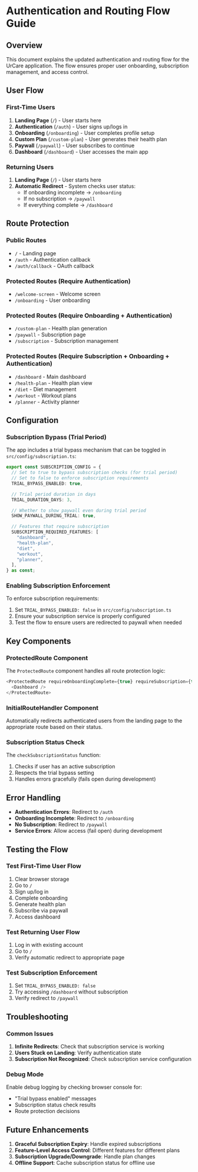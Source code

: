 # Authentication and Routing Flow Guide

## Overview

This document explains the updated authentication and routing flow for the UrCare application. The flow ensures proper user onboarding, subscription management, and access control.

## User Flow

### First-Time Users

1. **Landing Page** (`/`) - User starts here
2. **Authentication** (`/auth`) - User signs up/logs in
3. **Onboarding** (`/onboarding`) - User completes profile setup
4. **Custom Plan** (`/custom-plan`) - User generates their health plan
5. **Paywall** (`/paywall`) - User subscribes to continue
6. **Dashboard** (`/dashboard`) - User accesses the main app

### Returning Users

1. **Landing Page** (`/`) - User starts here
2. **Automatic Redirect** - System checks user status:
   - If onboarding incomplete → `/onboarding`
   - If no subscription → `/paywall`
   - If everything complete → `/dashboard`

## Route Protection

### Public Routes

- `/` - Landing page
- `/auth` - Authentication callback
- `/auth/callback` - OAuth callback

### Protected Routes (Require Authentication)

- `/welcome-screen` - Welcome screen
- `/onboarding` - User onboarding

### Protected Routes (Require Onboarding + Authentication)

- `/custom-plan` - Health plan generation
- `/paywall` - Subscription page
- `/subscription` - Subscription management

### Protected Routes (Require Subscription + Onboarding + Authentication)

- `/dashboard` - Main dashboard
- `/health-plan` - Health plan view
- `/diet` - Diet management
- `/workout` - Workout plans
- `/planner` - Activity planner

## Configuration

### Subscription Bypass (Trial Period)

The app includes a trial bypass mechanism that can be toggled in `src/config/subscription.ts`:

```typescript
export const SUBSCRIPTION_CONFIG = {
  // Set to true to bypass subscription checks (for trial period)
  // Set to false to enforce subscription requirements
  TRIAL_BYPASS_ENABLED: true,

  // Trial period duration in days
  TRIAL_DURATION_DAYS: 3,

  // Whether to show paywall even during trial period
  SHOW_PAYWALL_DURING_TRIAL: true,

  // Features that require subscription
  SUBSCRIPTION_REQUIRED_FEATURES: [
    "dashboard",
    "health-plan",
    "diet",
    "workout",
    "planner",
  ],
} as const;
```

### Enabling Subscription Enforcement

To enforce subscription requirements:

1. Set `TRIAL_BYPASS_ENABLED: false` in `src/config/subscription.ts`
2. Ensure your subscription service is properly configured
3. Test the flow to ensure users are redirected to paywall when needed

## Key Components

### ProtectedRoute Component

The `ProtectedRoute` component handles all route protection logic:

```typescript
<ProtectedRoute requireOnboardingComplete={true} requireSubscription={true}>
  <Dashboard />
</ProtectedRoute>
```

### InitialRouteHandler Component

Automatically redirects authenticated users from the landing page to the appropriate route based on their status.

### Subscription Status Check

The `checkSubscriptionStatus` function:

1. Checks if user has an active subscription
2. Respects the trial bypass setting
3. Handles errors gracefully (fails open during development)

## Error Handling

- **Authentication Errors**: Redirect to `/auth`
- **Onboarding Incomplete**: Redirect to `/onboarding`
- **No Subscription**: Redirect to `/paywall`
- **Service Errors**: Allow access (fail open) during development

## Testing the Flow

### Test First-Time User Flow

1. Clear browser storage
2. Go to `/`
3. Sign up/log in
4. Complete onboarding
5. Generate health plan
6. Subscribe via paywall
7. Access dashboard

### Test Returning User Flow

1. Log in with existing account
2. Go to `/`
3. Verify automatic redirect to appropriate page

### Test Subscription Enforcement

1. Set `TRIAL_BYPASS_ENABLED: false`
2. Try accessing `/dashboard` without subscription
3. Verify redirect to `/paywall`

## Troubleshooting

### Common Issues

1. **Infinite Redirects**: Check that subscription service is working
2. **Users Stuck on Landing**: Verify authentication state
3. **Subscription Not Recognized**: Check subscription service configuration

### Debug Mode

Enable debug logging by checking browser console for:

- "Trial bypass enabled" messages
- Subscription status check results
- Route protection decisions

## Future Enhancements

1. **Graceful Subscription Expiry**: Handle expired subscriptions
2. **Feature-Level Access Control**: Different features for different plans
3. **Subscription Upgrade/Downgrade**: Handle plan changes
4. **Offline Support**: Cache subscription status for offline use
